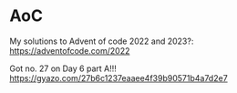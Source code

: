 # AoC

My solutions to Advent of code 2022 and 2023?: https://adventofcode.com/2022

Got no. 27 on Day 6 part A!!! https://gyazo.com/27b6c1237eaaee4f39b90571b4a7d2e7
